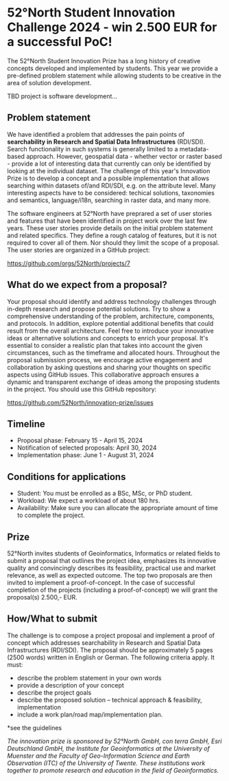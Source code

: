 # 52°North Student Innovation Challenge 2024 - win 2.500 EUR for a successful PoC!

The 52°North Student Innovation Prize has a long history of creative concepts developed and implemented by students. 
This year we provide a pre-defined problem statement while allowing students to be creative in the area of solution development.

TBD project is software development...

## Problem statement

We have identified a problem that addresses the pain points of **searchability in
Research and Spatial Data Infrastructures** (RDI/SDI). Search functionality in such systems
is generally limited to a metadata-based approach. However, geospatial data - whether vector or raster based -
provide a lot of interesting data that currently can only be identified by
looking at the individual dataset. The challenge of this year's Innovation Prize is to
develop a concept and a possible implementation that allows searching within datasets of/and RDI/SDI, 
e.g. on the attribute level. Many interesting aspects have to be considered: techical solutions, taxonomies and semantics, language/i18n, searching in raster data,
and many more.

The software engineers at 52°North have preprared a set of user stories and features that
have been identified in project work over the last few years. These user stories provide
details on the initial problem statement and related specifics. They define a rough
catalog of features, but it is not required to cover all of them. Nor should they
limit the scope of a proposal. The user stories are organized in a GitHub project:

https://github.com/orgs/52North/projects/7

## What do we expect from a proposal?

Your proposal should identify and address technology challenges through
in-depth research and propose potential solutions. Try to show a comprehensive
understanding of the problem, architecture, components, and protocols. In addition, explore potential
additional benefits that could result from the overall architecture. Feel free to introduce your
innovative ideas or alternative solutions and concepts to enrich your proposal. It's essential
to consider a realistic plan that takes into account the given circumstances, such as the timeframe
and allocated hours. Throughout the proposal submission process, we encourage active engagement
and collaboration by asking questions and sharing your thoughts on specific aspects using
GitHub issues. This collaborative approach ensures a dynamic and transparent exchange of ideas
among the proposing students in the project. You should use this GitHub repository:

https://github.com/52North/innovation-prize/issues

## Timeline

* Proposal phase: February 15 - April 15, 2024
* Notification of selected proposals: April 30, 2024 
* Implementation phase: June 1 - August 31, 2024


## Conditions for applications

* Student: You must be enrolled as a BSc, MSc, or PhD student. 
* Workload: We expect a workload of about 180 hrs. 
* Availability: Make sure you can allocate the appropriate amount of time to complete the project.


## Prize

52°North invites students of Geoinformatics, Informatics or related fields to submit a proposal that outlines the project idea, emphasizes its innovative quality and convincingly describes its feasibility, practical use and market relevance, as well as expected outcome. 
The top two proposals are then invited to implement a proof-of-concept. In the case of successful completion of the projects (including a proof-of-concept) we will grant the proposal(s) 2.500,- EUR.


## How/What to submit

The challenge is to compose a project proposal and implement a proof of concept which addresses searchability in Research and Spatial Data Infrastructures (RDI/SDI). The proposal should be approximately 5 pages (2500 words) written in English or German. The following criteria apply. It must:
* describe the problem statement in your own words
* provide a description of your concept 
* describe the project goals 
* describe the proposed solution – technical approach & feasibility, implementation 
* include a work plan/road map/implementation plan.

*see the guidelines

_The innovation prize is sponsored by 52°North GmbH, con terra GmbH, Esri Deutschland GmbH, the Institute for Geoinformatics at the University of Muenster and the Faculty of Geo-Information Science and Earth Observation (ITC) of the University of Twente. 
These institutions work together to promote research and education in the field of Geoinformatics._

